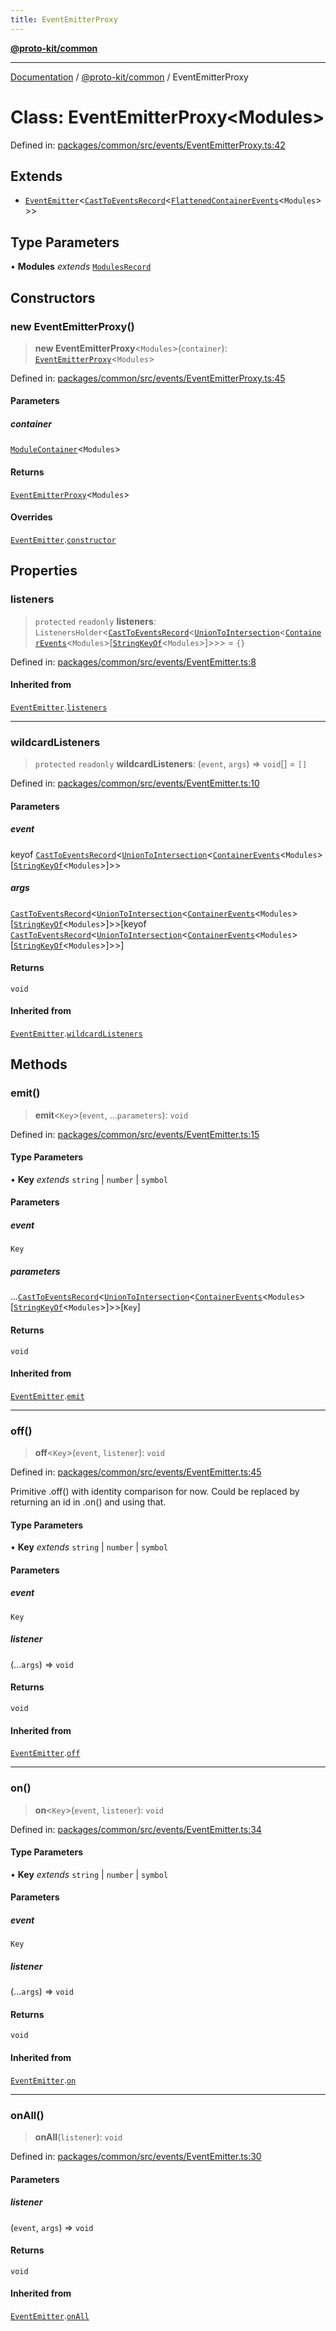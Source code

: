 ```yaml
---
title: EventEmitterProxy
---
```


[**@proto-kit/common**](../README.md)

***

[Documentation](../../../README.md) / [@proto-kit/common](../README.md) / EventEmitterProxy

# Class: EventEmitterProxy\<Modules\>

Defined in: [packages/common/src/events/EventEmitterProxy.ts:42](https://github.com/proto-kit/framework/blob/b953c754e500c62f01fbbd6d09adfb2f5577269d/packages/common/src/events/EventEmitterProxy.ts#L42)

## Extends

- [`EventEmitter`](EventEmitter.md)\<[`CastToEventsRecord`](../type-aliases/CastToEventsRecord.md)\<[`FlattenedContainerEvents`](../type-aliases/FlattenedContainerEvents.md)\<`Modules`\>\>\>

## Type Parameters

• **Modules** *extends* [`ModulesRecord`](../interfaces/ModulesRecord.md)

## Constructors

### new EventEmitterProxy()

> **new EventEmitterProxy**\<`Modules`\>(`container`): [`EventEmitterProxy`](EventEmitterProxy.md)\<`Modules`\>

Defined in: [packages/common/src/events/EventEmitterProxy.ts:45](https://github.com/proto-kit/framework/blob/b953c754e500c62f01fbbd6d09adfb2f5577269d/packages/common/src/events/EventEmitterProxy.ts#L45)

#### Parameters

##### container

[`ModuleContainer`](ModuleContainer.md)\<`Modules`\>

#### Returns

[`EventEmitterProxy`](EventEmitterProxy.md)\<`Modules`\>

#### Overrides

[`EventEmitter`](EventEmitter.md).[`constructor`](EventEmitter.md#constructors)

## Properties

### listeners

> `protected` `readonly` **listeners**: `ListenersHolder`\<[`CastToEventsRecord`](../type-aliases/CastToEventsRecord.md)\<[`UnionToIntersection`](../type-aliases/UnionToIntersection.md)\<[`ContainerEvents`](../type-aliases/ContainerEvents.md)\<`Modules`\>\[[`StringKeyOf`](../type-aliases/StringKeyOf.md)\<`Modules`\>\]\>\>\> = `{}`

Defined in: [packages/common/src/events/EventEmitter.ts:8](https://github.com/proto-kit/framework/blob/b953c754e500c62f01fbbd6d09adfb2f5577269d/packages/common/src/events/EventEmitter.ts#L8)

#### Inherited from

[`EventEmitter`](EventEmitter.md).[`listeners`](EventEmitter.md#listeners)

***

### wildcardListeners

> `protected` `readonly` **wildcardListeners**: (`event`, `args`) => `void`[] = `[]`

Defined in: [packages/common/src/events/EventEmitter.ts:10](https://github.com/proto-kit/framework/blob/b953c754e500c62f01fbbd6d09adfb2f5577269d/packages/common/src/events/EventEmitter.ts#L10)

#### Parameters

##### event

keyof [`CastToEventsRecord`](../type-aliases/CastToEventsRecord.md)\<[`UnionToIntersection`](../type-aliases/UnionToIntersection.md)\<[`ContainerEvents`](../type-aliases/ContainerEvents.md)\<`Modules`\>\[[`StringKeyOf`](../type-aliases/StringKeyOf.md)\<`Modules`\>\]\>\>

##### args

[`CastToEventsRecord`](../type-aliases/CastToEventsRecord.md)\<[`UnionToIntersection`](../type-aliases/UnionToIntersection.md)\<[`ContainerEvents`](../type-aliases/ContainerEvents.md)\<`Modules`\>\[[`StringKeyOf`](../type-aliases/StringKeyOf.md)\<`Modules`\>\]\>\>\[keyof [`CastToEventsRecord`](../type-aliases/CastToEventsRecord.md)\<[`UnionToIntersection`](../type-aliases/UnionToIntersection.md)\<[`ContainerEvents`](../type-aliases/ContainerEvents.md)\<`Modules`\>\[[`StringKeyOf`](../type-aliases/StringKeyOf.md)\<`Modules`\>\]\>\>\]

#### Returns

`void`

#### Inherited from

[`EventEmitter`](EventEmitter.md).[`wildcardListeners`](EventEmitter.md#wildcardlisteners)

## Methods

### emit()

> **emit**\<`Key`\>(`event`, ...`parameters`): `void`

Defined in: [packages/common/src/events/EventEmitter.ts:15](https://github.com/proto-kit/framework/blob/b953c754e500c62f01fbbd6d09adfb2f5577269d/packages/common/src/events/EventEmitter.ts#L15)

#### Type Parameters

• **Key** *extends* `string` \| `number` \| `symbol`

#### Parameters

##### event

`Key`

##### parameters

...[`CastToEventsRecord`](../type-aliases/CastToEventsRecord.md)\<[`UnionToIntersection`](../type-aliases/UnionToIntersection.md)\<[`ContainerEvents`](../type-aliases/ContainerEvents.md)\<`Modules`\>\[[`StringKeyOf`](../type-aliases/StringKeyOf.md)\<`Modules`\>\]\>\>\[`Key`\]

#### Returns

`void`

#### Inherited from

[`EventEmitter`](EventEmitter.md).[`emit`](EventEmitter.md#emit)

***

### off()

> **off**\<`Key`\>(`event`, `listener`): `void`

Defined in: [packages/common/src/events/EventEmitter.ts:45](https://github.com/proto-kit/framework/blob/b953c754e500c62f01fbbd6d09adfb2f5577269d/packages/common/src/events/EventEmitter.ts#L45)

Primitive .off() with identity comparison for now.
Could be replaced by returning an id in .on() and using that.

#### Type Parameters

• **Key** *extends* `string` \| `number` \| `symbol`

#### Parameters

##### event

`Key`

##### listener

(...`args`) => `void`

#### Returns

`void`

#### Inherited from

[`EventEmitter`](EventEmitter.md).[`off`](EventEmitter.md#off)

***

### on()

> **on**\<`Key`\>(`event`, `listener`): `void`

Defined in: [packages/common/src/events/EventEmitter.ts:34](https://github.com/proto-kit/framework/blob/b953c754e500c62f01fbbd6d09adfb2f5577269d/packages/common/src/events/EventEmitter.ts#L34)

#### Type Parameters

• **Key** *extends* `string` \| `number` \| `symbol`

#### Parameters

##### event

`Key`

##### listener

(...`args`) => `void`

#### Returns

`void`

#### Inherited from

[`EventEmitter`](EventEmitter.md).[`on`](EventEmitter.md#on)

***

### onAll()

> **onAll**(`listener`): `void`

Defined in: [packages/common/src/events/EventEmitter.ts:30](https://github.com/proto-kit/framework/blob/b953c754e500c62f01fbbd6d09adfb2f5577269d/packages/common/src/events/EventEmitter.ts#L30)

#### Parameters

##### listener

(`event`, `args`) => `void`

#### Returns

`void`

#### Inherited from

[`EventEmitter`](EventEmitter.md).[`onAll`](EventEmitter.md#onall)
